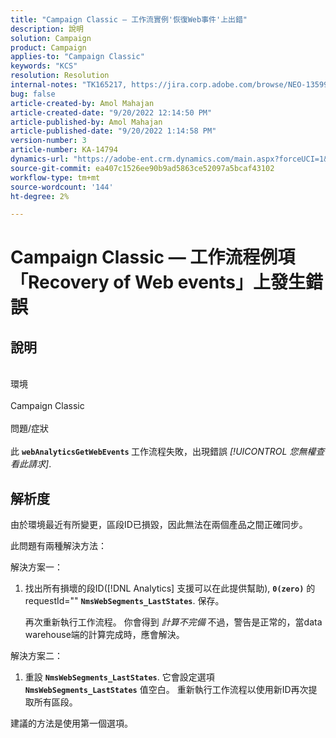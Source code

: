 ```yaml
---
title: "Campaign Classic — 工作流實例'恢復Web事件'上出錯"
description: 說明
solution: Campaign
product: Campaign
applies-to: "Campaign Classic"
keywords: "KCS"
resolution: Resolution
internal-notes: "TK165217, https://jira.corp.adobe.com/browse/NEO-13599"
bug: false
article-created-by: Amol Mahajan
article-created-date: "9/20/2022 12:14:50 PM"
article-published-by: Amol Mahajan
article-published-date: "9/20/2022 1:14:58 PM"
version-number: 3
article-number: KA-14794
dynamics-url: "https://adobe-ent.crm.dynamics.com/main.aspx?forceUCI=1&pagetype=entityrecord&etn=knowledgearticle&id=0af58dd1-dd38-ed11-9db0-000d3a5c1bcc"
source-git-commit: ea407c1526ee90b9ad5863ce52097a5bcaf43102
workflow-type: tm+mt
source-wordcount: '144'
ht-degree: 2%

---
```


# Campaign Classic — 工作流程例項「Recovery of Web events」上發生錯誤

## 說明

<br>環境 <br><br>
Campaign Classic
<br><br>問題/症狀<br><br>
此 <b>`webAnalyticsGetWebEvents` </b>工作流程失敗，出現錯誤 *[!UICONTROL 您無權查看此請求]*.


## 解析度


由於環境最近有所變更，區段ID已損毀，因此無法在兩個產品之間正確同步。

此問題有兩種解決方法：

解決方案一：

1. 找出所有損壞的段ID([!DNL Analytics] 支援可以在此提供幫助), <b>`0(zero)`</b> 的requestId=&quot;&quot; <b>`NmsWebSegments_LastStates`</b>. 保存。

   再次重新執行工作流程。 你會得到 *計算不完備* 不過，警告是正常的，當data warehouse端的計算完成時，應會解決。


解決方案二：

1. 重設 <b>`NmsWebSegments_LastStates`</b>. 它會設定選項 <b>`NmsWebSegments_LastStates`</b> 值空白。 重新執行工作流程以使用新ID再次提取所有區段。




建議的方法是使用第一個選項。
